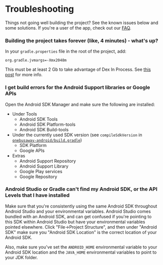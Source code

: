 # Troubleshooting

Things not going well building the project?  See the known issues below and some solutions.  If you're a user of the app, check out our [FAQ](FAQ.md).

### Building the project takes forever (like, 4 minutes) - what's up?

In your `gradle.properties` file in the root of the project, add:

`org.gradle.jvmargs=-Xmx2048m`

This must be at least 2 Gb to take advantage of Dex In Process.  See [this post](https://medium.com/google-developers/faster-android-studio-builds-with-dex-in-process-5988ed8aa37e) for more info.

### I get build errors for the Android Support libraries or Google APIs

Open the Android SDK Manager and make sure the following are installed:
* Under Tools
	* Android SDK Tools
	* Android SDK Platform-tools
	* Android SDK Build-tools
* Under the currently used SDK version (see `compileSdkVersion` in [`onebusaway-android/build.gradle`](onebusaway-android/build.gradle))
	* SDK Platform
	* Google APIs
* Extras
	* Android Support Repository
	* Android Support Library
	* Google Play services
	* Google Repository

### Android Studio or Gradle can't find my Android SDK, or the API Levels that I have installed

Make sure that you're consistently using the same Android SDK throughout Android Studio and your environmental variables.
Android Studio comes bundled with an Android SDK, and can get confused if you're pointing to this SDK within Android Studio
but have your environmental variables pointed elsewhere. Click "File->Project Structure", and then under "Android SDK"
make sure you "Android SDK Location" is the correct location of your Android SDK.

Also, make sure you've set the `ANDROID_HOME` environmental variable to your Android SDK location and
the `JAVA_HOME` environmental variables to point to your JDK folder.